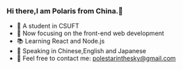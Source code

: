 ### Hi there,I am Polaris from China.👋

* 🏫 A student in CSUFT
* 🎯 Now focusing on the front-end web development
* 📚 Learning React and Node.js
* 👄 Speaking in Chinese,English and Japanese
* 🤝 Feel free to contact me: <polestarinthesky@gmail.com>

<!--
**PoleStarInTheSky/PoleStarInTheSky** is a ✨ _special_ ✨ repository because its `README.md` (this file) appears on your GitHub profile.

Here are some ideas to get you started:

- 🔭 I’m currently working on ...
- 🌱 I’m currently learning ...
- 👯 I’m looking to collaborate on ...
- 🤔 I’m looking for help with ...
- 💬 Ask me about ...
- 📫 How to reach me: ...
- 😄 Pronouns: ...
- ⚡ Fun fact: ...
-->
